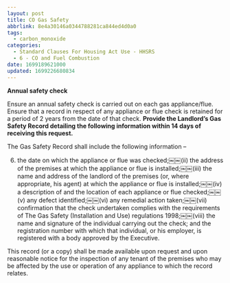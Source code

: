 ```yaml
---
layout: post
title: CO Gas Safety
abbrlink: 8e4a30146a0344788281ca844ed4d0a0
tags:
  - carbon_monoxide
categories:
  - Standard Clauses For Housing Act Use - HHSRS
  - 6 - CO and Fuel Combustion
date: 1699189621000
updated: 1699226680834
---
```


**Annual safety check**

Ensure an annual safety check is carried out on each gas appliance/flue. Ensure that a record in respect of any appliance or flue check is retained for a period of 2 years from the date of that check. **Provide the Landlord’s Gas Safety Record detailing the following information within 14 days of receiving this request.**

The Gas Safety Record shall include the following information – 

6. the date on which the appliance or flue was checked;￼￼(ii) the address of the premises at which the appliance or flue is installed;￼￼(iii) the name and address of the landlord of the premises (or, where appropriate, his agent) at which the appliance or flue is installed;￼￼(iv) a description of and the location of each appliance or flue checked;￼￼(v) any defect identified;￼￼(vi) any remedial action taken;￼￼(vii) confirmation that the check undertaken complies with the requirements of The Gas Safety (Installation and Use) regulations 1998;￼￼(viii) the name and signature of the individual carrying out the check; and the registration number with which that individual, or his employer, is registered with a body approved by the Executive.

This record (or a copy) shall be made available upon request and upon reasonable notice for the inspection of any tenant of the premises who may be affected by the use or operation of any appliance to which the record relates.
